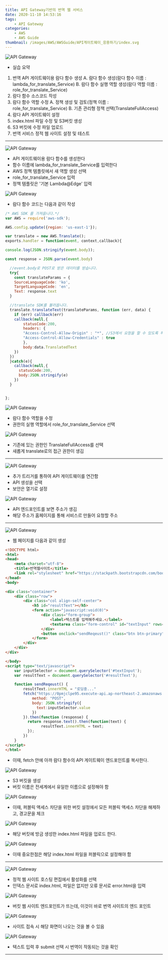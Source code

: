 ```yaml
---
title: API Gateway기반의 번역 웹 서비스
date: 2020-11-10 14:53:16
tags:
    - API Gateway
categories:
    - AWS
    - AWS Guide
thumbnail: /images/AWS/AWSGuide/API게이트웨이_응용하기/index.svg
---
```


![API Gateway](/images/AWS/AWSGuide/API게이트웨이_응용하기/index.svg)

- 실습 요약
1. 번역 API 게이트웨이용 람다 함수 생성
    A. 람다 함수 생성(람다 함수 이름 : lambda_for_translate_Service)
    B. 람다 함수 실행 역할 생성(람다 역할 이름 : role_for_translate_Service)
2. 람다 함수 소스코드 작성
3. 람다 함수 역할 수정
    A. 정책 생성 및 검토(정책 이름 : role_for_translate_Service)
    B. 기존 관리형 정책 선택(TranslateFullAccess)
4. 람다 API 게이트웨이 설정
5. index.html 파일 수정 및 S3버킷 생성
6. S3 버킷에 수정 파일 업로드
7. 번역 서비스 정적 웹 사이트 설정 및 테스트

---------------------------------------

![API Gateway](/images/AWS/AWSGuide/API게이트웨이_응용하기/APIGatewayDetail.jpg)

- API 게이트웨이용 람다 함수를 생성한다
- 함수 이름에 lambda_for_translate_Service를 입력한다
- AWS 정책 템플릿에서 새 역할 생성 선택
- role_for_translate_Service 입력
- 정책 템플릿은 '기본 Lambda@Edge' 입력


![API Gateway](/images/AWS/AWSGuide/API게이트웨이_응용하기/APIGatewayDetail1.jpg)

- 람다 함수 코드는 다음과 같이 작성

``` javascript
/* AWS SDK 를 가져옵니다.*/
var AWS = require('aws-sdk');

AWS.config.update({region: 'us-east-1'});

var translate = new AWS.Translate();
exports.handler = function(event, context,callback){

console.log(JSON.stringify(event.body));

const response = JSON.parse(event.body)

  //event.body로 POST로 받은 데이터를 받습니다.
  try{
    const translateParams = {
    SourceLanguageCode: 'ko',
    TargetLanguageCode: 'en',
    Text: response.text
  }

  //translate SDK를 불러옵니다.
  translate.translateText(translateParams, function (err, data) {
    if (err) callback(err)
    callback(null,{
        statusCode:200,
        headers: {
        "Access-Control-Allow-Origin" : "*", //S3에서 요청을 할 수 있도록 허용해줍니다.
        "Access-Control-Allow-Credentials" : true
        },
        body:data.TranslatedText
    })
  })
  }catch(e){
    callback(null,{
      statusCode:200,
      body:JSON.stringify(e)
    })
  }


};
```


![API Gateway](/images/AWS/AWSGuide/API게이트웨이_응용하기/APIGatewayDetail2.jpg)

- 람다 함수 역할을 수정
- 권한의 실행 역할에서 role_for_translate_Service 선택


![API Gateway](/images/AWS/AWSGuide/API게이트웨이_응용하기/APIGatewayDetail3.jpg)

- 기존에 있는 권한인 TranslateFullAccess를 선택
- 새롭게 translate로의 접근 권한이 생김

---------------------------------------

![API Gateway](/images/AWS/AWSGuide/API게이트웨이_응용하기/APIGatewayDetail4.jpg)

- 추가 트리거를 통하여 API 게이트웨이를 연간함
- API 생성을 선택
- 보안은 열기로 설정


![API Gateway](/images/AWS/AWSGuide/API게이트웨이_응용하기/APIGatewayDetail5.jpg)

- API 엔드포인트를 보면 주소가 생김
- 해당 주소가 홈페이지를 통해 서비스르 만들어 요청할 주소

---------------------------------------

![API Gateway](/images/AWS/AWSGuide/API게이트웨이_응용하기/APIGatewayDetail6.jpg)

- 웹 페이지를 다음과 같이 생성

``` html
<!DOCTYPE html>
<html>
<head>
    <meta charset="utf-8">
    <title>번역웹사이트</title>
    <link rel="stylesheet" href="https://stackpath.bootstrapcdn.com/bootstrap/4.2.1/css/bootstrap.min.css">
</head>
<body>

<div class="container">
    <div class="row">
        <div class="col align-self-center">
            <h5 id="resultText"></h5>
            <form action="javascript:void(0)">
                <div class="form-group">
                    <label>텍스트를 입력해주세요.</label>
                    <textarea class="form-control" id="textInput" rows="3"></textarea>
                </div>
                <button onclick="sendReqeust()" class="btn btn-primary">Submit</button>
            </form>
        </div>
    </div>
</div>

</body>
<script type="text/javascript">
    var inputSelector = document.querySelector('#textInput');
    var resultText = document.querySelector('#resultText');

    function sendReqeust() {
        resultText.innerHTML = "로딩중..."
        fetch("https://0pmjclpe95.execute-api.ap-northeast-2.amazonaws.com/default/lambda_for_translate_service", {
            method: "POST",
            body: JSON.stringify({
              text:inputSelector.value
            })
        }).then(function (response) {
          return response.text().then(function(text) {
                resultText.innerHTML = text;
          });
        })
    }
</script>
</html>
```

- 이때, fetch 안에 아까 람다 함수의 API 게이트웨이 엔드포인트를 복사한다.


![API Gateway](/images/AWS/AWSGuide/API게이트웨이_응용하기/APIGatewayDetail7.jpg)

- S3 버킷을 생성
- 버킷 이름은 전세계에서 유일한 이름으로 설정해야 함


![API Gateway](/images/AWS/AWSGuide/API게이트웨이_응용하기/APIGatewayDetail8.jpg)

- 이때, 퍼블릭 액세스 차단을 위한 버킷 설정에서 모든 퍼블릭 액세스 차단을 해제하고, 경고문을 체크


![API Gateway](/images/AWS/AWSGuide/API게이트웨이_응용하기/APIGatewayDetail9.jpg)

- 해당 버킷에 방금 생성한 index.html 파일을 업로드 한다.


![API Gateway](/images/AWS/AWSGuide/API게이트웨이_응용하기/APIGatewayDetail10.jpg)

- 이때 중요한점은 해당 index.html 파일을 퍼블릭으로 설정해야 함

---------------------------------------

![API Gateway](/images/AWS/AWSGuide/API게이트웨이_응용하기/APIGatewayDetail11.jpg)

- 정적 웹 사이트 호스팅 편집에서 활성화를 선택
- 인덱스 문서로 index.html, 파일은 없지만 오류 문서로 error.html을 입력


![API Gateway](/images/AWS/AWSGuide/API게이트웨이_응용하기/APIGatewayDetail12.jpg)

- 버킷 웹 사이트 엔드포인트가 뜨는데, 이것이 바로 번역 사이트의 엔드 포인트


![API Gateway](/images/AWS/AWSGuide/API게이트웨이_응용하기/APIGatewayDetail13.jpg)

- 사이트 접속 시 해당 화면이 나오는 것을 볼 수 있음


![API Gateway](/images/AWS/AWSGuide/API게이트웨이_응용하기/APIGatewayDetail14.jpg)

- 텍스트 입력 후 submit 선택 시 번역이 작동되는 것을 확인
---------------------------------------
